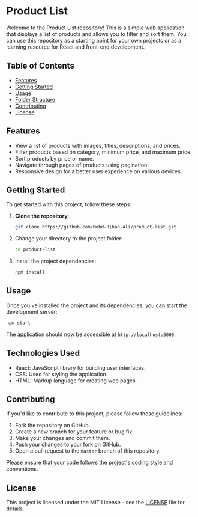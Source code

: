# Product List

Welcome to the Product List repository! This is a simple web application that displays a list of products and allows you to filter and sort them. You can use this repository as a starting point for your own projects or as a learning resource for React and front-end development.

## Table of Contents
- [Features](#features)
- [Getting Started](#getting-started)
- [Usage](#usage)
- [Folder Structure](#folder-structure)
- [Contributing](#contributing)
- [License](#license)

## Features
- View a list of products with images, titles, descriptions, and prices.
- Filter products based on category, minimum price, and maximum price.
- Sort products by price or name.
- Navigate through pages of products using pagination.
- Responsive design for a better user experience on various devices.

## Getting Started
To get started with this project, follow these steps:

1. **Clone the repository**:
   ```bash
   git clone https://github.com/Mohd-Rihan-Ali/product-list.git
   ```

2. Change your directory to the project folder:

   ```bash
   cd product-list
   ```

3. Install the project dependencies:

   ```bash
   npm install
   ```

## Usage

Once you've installed the project and its dependencies, you can start the development server:

```bash
npm start
```

The application should now be accessible at `http://localhost:3000`.

## Technologies Used

- React: JavaScript library for building user interfaces.
- CSS: Used for styling the application.
- HTML: Markup language for creating web pages.

## Contributing

If you'd like to contribute to this project, please follow these guidelines:

1. Fork the repository on GitHub.
2. Create a new branch for your feature or bug fix.
3. Make your changes and commit them.
4. Push your changes to your fork on GitHub.
5. Open a pull request to the `master` branch of this repository.

Please ensure that your code follows the project's coding style and conventions.

## License

This project is licensed under the MIT License - see the [LICENSE](LICENSE) file for details.
```

